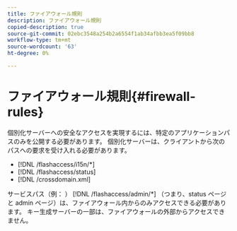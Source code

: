 ```yaml
---
title: ファイアウォール規則
description: ファイアウォール規則
copied-description: true
source-git-commit: 02ebc3548a254b2a6554f1ab34afbb3ea5f09bb8
workflow-type: tm+mt
source-wordcount: '63'
ht-degree: 0%

---
```


# ファイアウォール規則{#firewall-rules}

個別化サーバーへの安全なアクセスを実現するには、特定のアプリケーションパスのみを公開する必要があります。 個別化サーバーは、クライアントから次のパスへの要求を受け入れる必要があります。

* [!DNL /flashaccess/i15n/*]
* [!DNL /flashaccess/status]
* [!DNL /crossdomain.xml]

サービスパス（例： ） [!DNL /flashaccess/admin/*] （つまり、status ページと admin ページ）は、ファイアウォール内からのみアクセスできる必要があります。 キー生成サーバーの一部は、ファイアウォールの外部からアクセスできません。
